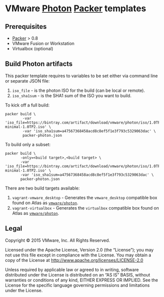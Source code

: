 # VMware [Photon](https://github.com/vmware/photon) [Packer](http://packer.io) templates


## Prerequisites

* [Packer](http://packer.io) > 0.8
* VMware Fusion or Workstation
* Virtualbox (optional)

## Build Photon artifacts

This packer template requires to variables to be set either via command line or separate JSON file:

1. `iso_file` - is the photon ISO for the build (can be local or remote).
1. `iso_sha1sum` - is the SHA1 sum of the ISO you want to build.

To kick off a full build:

```shell
packer build \
        -var 'iso_file=https://bintray.com/artifact/download/vmware/photon/iso/1.0TP2/x86_64/photon-minimal-1.0TP2.iso' \
        -var 'iso_sha1sum=a47567368458acd8c8ef5f1e3f793c5329063dac' \
        packer-photon.json
```

To build only a subset:

```shell
packer build \
       -only=<build target>,<build target> \
       -var 'iso_file=https://bintray.com/artifact/download/vmware/photon/iso/1.0TP2/x86_64/photon-minimal-1.0TP2.iso' \
       -var 'iso_sha1sum=a47567368458acd8c8ef5f1e3f793c5329063dac' \
       packer-photon.json
```

There are two build targets available:

1. `vagrant-vmware_desktop` - Generates the `vmware_desktop` compatible box found on Atlas as [`vmware/photon`](https://atlas.hashicorp.com/vmware/photon).
1. `vagrant-virtualbox` - Generates the `virtualbox` compatible box found on Atlas as [`vmware/photon`](https://atlas.hashicorp.com/vmware/photon).

## Legal

Copyright © 2015 VMware, Inc.  All Rights Reserved.

Licensed under the Apache License, Version 2.0 (the “License”); you may not
use this file except in compliance with the License.  You may obtain a copy of
the License at http://www.apache.org/licenses/LICENSE-2.0

Unless required by applicable law or agreed to in writing, software distributed
under the License is distributed on an “AS IS” BASIS, without warranties or
conditions of any kind, EITHER EXPRESS OR IMPLIED.  See the License for the
specific language governing permissions and limitations under the License.
